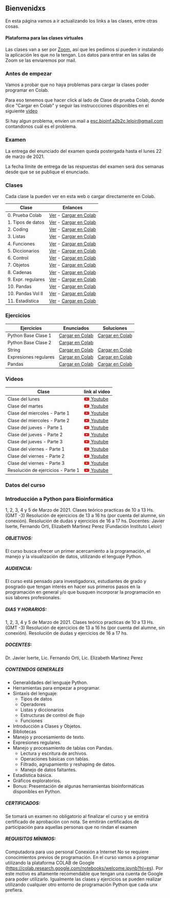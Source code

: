 ## Bienvenidxs

En esta página vamos a ir actualizando los links a las clases, entre otras cosas.


#### Plataforma para las clases virtuales
Las clases van a ser por [Zoom](https://zoom.us/download), así que les pedimos si pueden ir instalando la aplicación les que no la tengan.
Los datos para entrar en las salas de Zoom se las enviaremos por mail.


### Antes de empezar
Vamos a probar que no haya problemas para cargar la clases poder programar en Colab.

Para eso tenemos que hacer click al lado de Clase de prueba Colab, donde dice "Cargar en Colab" y seguir las instruccciones disponibles en el siguiente [video](https://www.youtube.com/watch?v=fM6hGtiTFdY)


Si hay algun problema,  envíen un mail a esc.bioinf.a2b2c.leloir@gmail.com contandonos cuál es el problema.


### Examen

La entrega del enunciado del examen queda postergada hasta el lunes 22 de marzo de 2021.

La fecha límite de entrega de las respuestas del examen será dos semanas desde
que se se publique el enunciado.

### Clases
Cada clase la pueden ver en esta web o cargar directamente en Colab.


| Clase | Enlances |
| --    | ------   |
| 0. Prueba Colab | [Ver](https://python2021leloir.github.io/clases/prueba_colab) - [Cargar en Colab](https://colab.research.google.com/github/Ferorti/escuela2021/blob/main/clases/Prueba_Colab.ipynb) |
| 1. Tipos de datos | [Ver](https://python2021leloir.github.io/clases/clase_01_tipos_de_datos) - [Cargar en Colab](https://colab.research.google.com/github/Ferorti/escuela2021/blob/main/clases/clase_01_tipos_de_datos.ipynb) |
| 2. Coding | [Ver](https://python2021leloir.github.io/clases/clase_02_coding) - [Cargar en Colab](https://colab.research.google.com/github/Ferorti/escuela2021/blob/main/clases/clase_02_coding.ipynb) |
| 3. Listas | [Ver](https://python2021leloir.github.io/clases/clase_03_listas) - [Cargar en Colab](https://colab.research.google.com/github/Ferorti/escuela2021/blob/main/clases/clase_03_listas.ipynb) |
| 4. Funciones | [Ver](https://python2021leloir.github.io/clases/clase_04_funciones) - [Cargar en Colab](https://colab.research.google.com/github/Ferorti/escuela2021/blob/main/clases/clase_04_funciones.ipynb) |
| 5. Diccionarios | [Ver](https://python2021leloir.github.io/clases/clase_05_diccionarios) - [Cargar en Colab](https://colab.research.google.com/github/Ferorti/escuela2021/blob/main/clases/clase_05_diccionarios.ipynb) |
| 6. Control | [Ver](https://python2021leloir.github.io/clases/clase_06_control_de_flujo) - [Cargar en Colab](https://colab.research.google.com/github/Ferorti/escuela2021/blob/main/clases/clase_06_control_de_flujo.ipynb) |
| 7. Objetos | [Ver](https://python2021leloir.github.io/clases/clase_07_clases_y_objetos) - [Cargar en Colab](https://colab.research.google.com/github/Ferorti/escuela2021/blob/main/clases/clase_07_clases_y_objetos.ipynb) |
| 8. Cadenas | [Ver](https://python2021leloir.github.io/clases/clase_08_manejo_cadenas) - [Cargar en Colab](https://colab.research.google.com/github/Ferorti/escuela2021/blob/main/clases/clase_08_manejo_cadenas.ipynb) |
| 9. Expr. regulares | [Ver](https://python2021leloir.github.io/clases/clase_09_expresiones_regulares) - [Cargar en Colab](https://colab.research.google.com/github/Ferorti/escuela2021/blob/main/clases/clase_09_expresiones_regulares.ipynb) |
| 10. Pandas | [Ver](https://python2021leloir.github.io/clases/clase_10_pandas) - [Cargar en Colab](https://colab.research.google.com/github/Ferorti/escuela2021/blob/main/clases/clase_xx_pandas.ipynb) |
| 10. Pandas Vol II | [Ver](https://python2021leloir.github.io/clases/clase_10_pandas) - [Cargar en Colab](https://colab.research.google.com/github/Ferorti/escuela2021/blob/main/clases/clase_11_pandas.ipynb) |
| 11. Estadística | [Ver](https://python2021leloir.github.io/clases/clase_11_stats) - [Cargar en Colab](https://colab.research.google.com/github/Ferorti/escuela2021/blob/main/clases/clase_11_stats.ipynb) |


### Ejercicios

| Ejercicios | Enunciados | Soluciones |
| -- | -- | ----------------- |
| Python Base Clase 1| [Cargar en Colab](https://colab.research.google.com/github/Ferorti/escuela2021/blob/main/ejercicios/ejercicios_python_base.ipynb) | [Cargar en Colab](https://colab.research.google.com/github/Ferorti/escuela2021/blob/main/respuesta_ejercicios/ejercicios_python_base.ipynb) |
| Python Base Clase 2 | [Cargar en Colab](https://colab.research.google.com/github/Ferorti/escuela2021/blob/main/ejercicios/ejercicios_clase_2.ipynb) ||
| String | [Cargar en Colab](https://colab.research.google.com/github/Ferorti/escuela2021/blob/main/ejercicios/cadenas.ipynb) |[Cargar en Colab](https://colab.research.google.com/github/Ferorti/escuela2021/blob/main/respuesta_ejercicios/cadenas.ipynb)|
| Expresiones regulares | [Cargar en Colab](https://colab.research.google.com/github/Ferorti/escuela2021/blob/main/ejercicios/expresiones_regulares.ipynb) |[Cargar en Colab](https://colab.research.google.com/github/Ferorti/escuela2021/blob/main/respuesta_ejercicios/expresiones_regulares.ipynb) |
| Pandas | [Cargar en Colab](https://colab.research.google.com/github/Ferorti/escuela2021/blob/main/ejercicios/ejericios_pandas.ipynb) |[Cargar en Colab](https://colab.research.google.com/github/Ferorti/escuela2021/blob/main/ejercicios/ejericios_pandas_resueltos.ipynb) 

### Videos

| Clase | link al video |
| --    | ---           |
| Clase del lunes | [<img src="https://raw.githubusercontent.com/python2021leloir/python2021leloir.github.io/master/yt.png" width="18" height="10" /> Youtube](https://youtu.be/Z25m0q-sOjc) |
| Clase del martes | [<img src="https://raw.githubusercontent.com/python2021leloir/python2021leloir.github.io/master/yt.png" width="18" height="10" /> Youtube](https://youtu.be/ivuTPZUUq18)
| Clase del miercoles - Parte 1 | [<img src="https://raw.githubusercontent.com/python2021leloir/python2021leloir.github.io/master/yt.png" width="18" height="10" /> Youtube](https://youtu.be/SFTE3F7NC2o)
| Clase del miercoles - Parte 2 | [<img src="https://raw.githubusercontent.com/python2021leloir/python2021leloir.github.io/master/yt.png" width="18" height="10" /> Youtube](https://youtu.be/aRDqMcxloMQ)
| Clase del jueves - Parte 1 | [<img src="https://raw.githubusercontent.com/python2021leloir/python2021leloir.github.io/master/yt.png" width="18" height="10" /> Youtube](https://youtu.be/MrIDJPXSoCw)
| Clase del jueves - Parte 2 | [<img src="https://raw.githubusercontent.com/python2021leloir/python2021leloir.github.io/master/yt.png" width="18" height="10" /> Youtube](https://youtu.be/M3rQVKd69Eg)
| Clase del jueves - Parte 3 | [<img src="https://raw.githubusercontent.com/python2021leloir/python2021leloir.github.io/master/yt.png" width="18" height="10" /> Youtube](https://youtu.be/wWG4ANDi5lw)
| Clase del viernes - Parte 1 | [<img src="https://raw.githubusercontent.com/python2021leloir/python2021leloir.github.io/master/yt.png" width="18" height="10" /> Youtube](https://youtu.be/06x2puLMFhM)
| Clase del viernes - Parte 2 | [<img src="https://raw.githubusercontent.com/python2021leloir/python2021leloir.github.io/master/yt.png" width="18" height="10" /> Youtube](https://youtu.be/iM4HRTK6Ba0)
| Clase del viernes - Parte 3 | [<img src="https://raw.githubusercontent.com/python2021leloir/python2021leloir.github.io/master/yt.png" width="18" height="10" /> Youtube](https://youtu.be/yF3foEmj6-o)
| Resolución de ejercicios - Parte 1 | [<img src="https://raw.githubusercontent.com/python2021leloir/python2021leloir.github.io/master/yt.png" width="18" height="10" /> Youtube](https://youtu.be/ouo21MxJEJw)

### Datos del curso

### Introducción a Python para Bioinformática
1, 2, 3, 4 y 5 de Marzo de 2021.
Clases teórico practicas de 10 a 13 Hs. (GMT -3)
Resolución de ejercicios de 13 a 16 hs (por cuenta del alumne, sin conexión).
Resolución de dudas y ejercicios de 16 a 17 hs.
Docentes: Javier Iserte, Fernando Orti, Elizabeth Martinez Perez (Fundación Instituto Leloir)

##### OBJETIVOS:
El curso busca ofrecer un primer acercamiento a la programación, el manejo y la visualización de datos, utilizando el lenguaje Python.  
 
##### AUDIENCIA:
El curso está pensado para investigadorxs,  estudiantes de grado y posgrado que tengan interés en hacer sus primeros pasos en la programación en general y/o que busquen incorporar la programación en sus labores profesionales.

##### DIAS Y HORARIOS:
1, 2, 3, 4 y 5 de Marzo de 2021.
Clases teórico practicas de 10 a 13 Hs. (GMT -3)
Resolución de ejercicios de 13 a 16 hs (por cuenta del alumne, sin conexión).
Resolución de dudas y ejercicios de 16 a 17 hs.

##### DOCENTES:
Dr. Javier Iserte, Lic. Fernando Orti, Lic. Elizabeth Martinez Perez

##### CONTENIDOS GENERALES

* Generalidades del lenguaje Python.
* Herramientas para empezar a programar.
* Sintaxis del lenguaje:
  * Tipos de datos
  * Operadores
  * Listas y diccionarios
  * Estructuras de control de flujo
  * Funciones
* Introducción a Clases y Objetos.
* Bibliotecas
* Manejo y procesamiento de texto.
* Expresiones regulares.
* Manejo y procesamiento de tablas con Pandas.
  * Lectura y escritura de archivos.
  * Operaciones básicas con tablas.
  * Filtrado, agrupamiento y reshaping de datos.
  * Manejo de datos faltantes.
* Estadística básica.
* Gráficos exploratorios.
* Bonus: Presentación de algunas herramientas bioinformáticas disponibles en Python.

##### CERTIFICADOS:
Se tomará un examen no obligatorio al finalizar el curso y se emitirá certificado de aprobación con nota.
Se emitirán certificados de participación para aquellas personas que no rindan el examen

##### REQUISITOS MÍNIMOS:
Computadora para uso personal
Conexión a Internet
No se requiere conocimientos previos de programación.
En el curso vamos a programar utilizando la plataforma COLAB de Google (https://colab.research.google.com/notebooks/welcome.ipynb?hl=es).
Por este motivo es altamente recomendable que tengan una cuenta de Google para poder utilizarlo.
Igualmente las clases y ejercicios se pueden realizar utilizando cualquier otro entorno de programación Python que cada unx prefiera.
